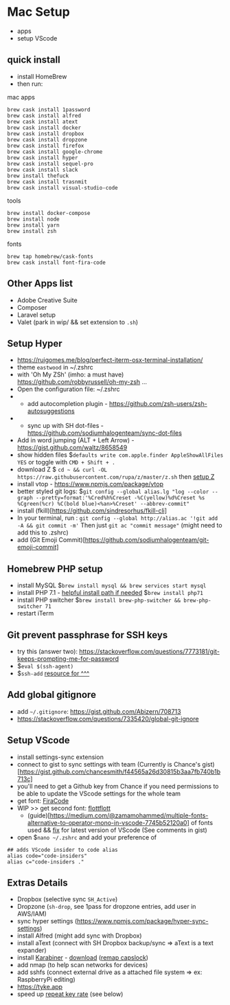 # Mac Setup

- apps
- setup VScode

## quick install

- install HomeBrew
- then run:

mac apps

```shell
brew cask install 1password
brew cask install alfred
brew cask install atext
brew cask install docker
brew cask install dropbox
brew cask install dropzone
brew cask install firefox
brew cask install google-chrome
brew cask install hyper
brew cask install sequel-pro
brew cask install slack
brew install thefuck
brew cask install trasnmit
brew cask install visual-studio-code
```

tools

```shell
brew install docker-compose
brew install node
brew install yarn
brew install zsh
```

fonts

```shell
brew tap homebrew/cask-fonts
brew cask install font-fira-code
```

## Other Apps list

- Adobe Creative Suite
- Composer
- Laravel setup
- Valet (park in wip/ && set extension to `.sh`)

## Setup Hyper

- https://ruigomes.me/blog/perfect-iterm-osx-terminal-installation/
- theme `eastwood` in ~/.zshrc
- with 'Oh My ZSh' (imho: a must have) https://github.com/robbyrussell/oh-my-zsh ...
- Open the configuration file: ~/.zshrc
- - add autocompletion plugin - https://github.com/zsh-users/zsh-autosuggestions
- - sync up with SH dot-files - https://github.com/sodiumhalogenteam/sync-dot-files
- Add in word jumping (ALT + Left Arrow) - https://gist.github.com/waltz/8658549
- show hidden files \$`defaults write com.apple.finder AppleShowAllFiles YES` or toggle with `CMD + Shift + .`
- download Z \$ `cd ~ && curl -OL https://raw.githubusercontent.com/rupa/z/master/z.sh` then [setup Z](https://www.smashingmagazine.com/2015/07/become-command-line-power-user-oh-my-zsh-z/#using-z-to-jump-to-frecent-folders)
- install vtop - https://www.npmjs.com/package/vtop
- better styled git logs: \$`git config --global alias.lg "log --color --graph --pretty=format:'%Cred%h%Creset -%C(yellow)%d%Creset %s %Cgreen(%cr) %C(bold blue)<%an>%Creset' --abbrev-commit"`
- install (fkill)[https://github.com/sindresorhus/fkill-cli]
- In your terminal, run : `git config --global http://alias.ac '!git add -A && git commit -m'` Then just `git ac "commit message"` (might need to add this to .zshrc)
- add (Git Emoji Commit)[https://github.com/sodiumhalogenteam/git-emoji-commit]

## Homebrew PHP setup

- install MySQL
  \$`brew install mysql && brew services start mysql`
- install PHP 7.1 - [helpful install path if needed](https://medium.com/@romaninsh/install-php-7-2-xdebug-on-macos-high-sierra-with-homebrew-july-2018-d7968fe7e8b8)
  \$`brew install php71`
- install PHP switcher
  \$`brew install brew-php-switcher && brew-php-switcher 71`
- restart iTerm

## Git prevent passphrase for SSH keys

- try this (answer two): https://stackoverflow.com/questions/7773181/git-keeps-prompting-me-for-password
- \$`eval $(ssh-agent)`
- \$`ssh-add`
  [resource for ^^^](http://stackoverflow.com/questions/10032461/git-keeps-asking-me-for-my-ssh-key-passphrase)

## Add global gitignore

- add `~/.gitignore`: https://gist.github.com/Abizern/708713
- https://stackoverflow.com/questions/7335420/global-git-ignore

## Setup VScode

- install settings-sync extension
- connect to gist to sync settings with team (Currently is Chance's gist)[https://gist.github.com/chancesmith/f44565a26d30815b3aa7fb740b1b713c]
- you'll need to get a Github key from Chance if you need permissions to be able to update the VScode settings for the whole team
- get font: [FiraCode](https://github.com/tonsky/FiraCode)
- WIP >> get second font: [flottflott](http://www.1001fonts.com/flottflott-font.html)
  - (guide)[https://medium.com/@zamamohammed/multiple-fonts-alternative-to-operator-mono-in-vscode-7745b52120a0] of fonts used && [fix](https://gist.github.com/nickytonline/8086319bf5836797ee3dea802a77000d) for latest version of VScode (See comments in gist)
- open \$`nano ~/.zshrc` and add your preference of

```
## adds VScode insider to code alias
alias code="code-insiders"
alias c="code-insiders ."
```

## Extras Details

- Dropbox (selective sync `SH_Active`)
- Dropzone (`sh-drop`, see 1pass for dropzone entries, add user in AWS/IAM)
- sync hyper settings (https://www.npmjs.com/package/hyper-sync-settings)
- install Alfred (might add sync with Dropbox)
- install aText (connect with SH Dropbox backup/sync => aText is a text expander)
- install [Karabiner](https://github.com/tekezo/Karabiner-Elements) - [download](https://pqrs.org/osx/karabiner/) ([remap capslock](http://brettterpstra.com/2017/06/15/a-hyper-key-with-karabiner-elements-full-instructions/))
- add nmap (to help scan networks for devices)
- add sshfs (connect external drive as a attached file system => ex: RaspberryPi editing)
- https://tyke.app
- speed up [repeat key rate](https://apple.stackexchange.com/questions/10467/how-to-increase-keyboard-key-repeat-rate-on-os-x) (see below)

